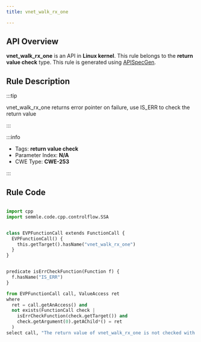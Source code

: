 ```yaml
---
title: vnet_walk_rx_one

---
```



## API Overview
**vnet_walk_rx_one** is an API in **Linux kernel**. This rule belongs to the **return value check** type. This rule is generated using [APISpecGen](../../tools/APISpecGen).
## Rule Description

:::tip

vnet_walk_rx_one returns error pointer on failure, use IS_ERR to check the return value

:::

:::info

- Tags: **return value check**
- Parameter Index: **N/A**
- CWE Type: **CWE-253**

:::

## Rule Code
```python

import cpp
import semmle.code.cpp.controlflow.SSA


class EVPFunctionCall extends FunctionCall {
  EVPFunctionCall() {
    this.getTarget().hasName("vnet_walk_rx_one")
  }
}


predicate isErrCheckFunction(Function f) {
  f.hasName("IS_ERR") 
}

from EVPFunctionCall call, ValueAccess ret
where
  ret = call.getAnAccess() and
  not exists(FunctionCall check |
    isErrCheckFunction(check.getTarget()) and
    check.getArgument(0).getAChild*() = ret
  )
select call, "The return value of vnet_walk_rx_one is not checked with IS_ERR."
    
```